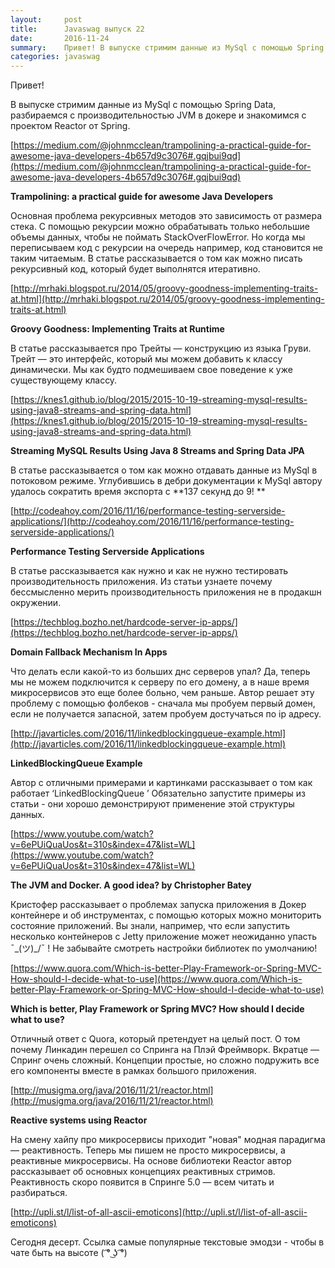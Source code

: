 ```yaml
---
layout:     post
title:      Javaswag выпуск 22
date:       2016-11-24
summary: 	Привет! В выпуске стримим данные из MySql с помощью Spring Data, разбираемся с производительностью JVM в докере и знакомимся с проектом Reactor от Spring. 
categories: javaswag
---
```


Привет!

В выпуске стримим данные из MySql с помощью Spring Data, разбираемся с производительностью JVM в докере и знакомимся с проектом Reactor от Spring. 

[https://medium.com/@johnmcclean/trampolining-a-practical-guide-for-awesome-java-developers-4b657d9c3076#.gqjbui9qd](https://medium.com/@johnmcclean/trampolining-a-practical-guide-for-awesome-java-developers-4b657d9c3076#.gqjbui9qd)

**Trampolining: a practical guide for awesome Java Developers**

Основная проблема рекурсивных методов это зависимость от размера стека. С помощью рекурсии можно обрабатывать только небольшие объемы данных, чтобы не поймать StackOverFlowError. Но когда мы переписываем код с рекурсии на очередь например, код становится не таким читаемым. В статье рассказывается о том как можно писать рекурсивный код, который будет выполнятся итеративно.

[http://mrhaki.blogspot.ru/2014/05/groovy-goodness-implementing-traits-at.html](http://mrhaki.blogspot.ru/2014/05/groovy-goodness-implementing-traits-at.html)

**Groovy Goodness: Implementing Traits at Runtime**

В статье рассказывается про Трейты — конструкцию из языка Груви. Трейт — это интерфейс, который мы можем добавить к классу динамически. Мы как будто подмешиваем свое поведение к уже существующему классу.

[https://knes1.github.io/blog/2015/2015-10-19-streaming-mysql-results-using-java8-streams-and-spring-data.html](https://knes1.github.io/blog/2015/2015-10-19-streaming-mysql-results-using-java8-streams-and-spring-data.html)

**Streaming MySQL Results Using Java 8 Streams and Spring Data JPA**

В статье рассказывается о том как можно отдавать данные из MySql в потоковом режиме. Углубившись в дебри документации к MySql  автору удалось сократить время экспорта с **137 секунд до 9! **

[http://codeahoy.com/2016/11/16/performance-testing-serverside-applications/](http://codeahoy.com/2016/11/16/performance-testing-serverside-applications/)

**Performance Testing Serverside Applications**

В статье рассказывается как нужно и как не нужно тестировать производительность приложения. Из статьи узнаете почему бессмысленно мерить производительность приложения не в продакшн окружении.

[https://techblog.bozho.net/hardcode-server-ip-apps/](https://techblog.bozho.net/hardcode-server-ip-apps/)

**Domain Fallback Mechanism In Apps**

Что делать если какой-то из больших днс серверов упал? Да, теперь мы не можем подключится к серверу по его домену, а в наше время микросервисов это еще более больно, чем раньше. Автор решает эту проблему с помощью фолбеков - сначала мы пробуем первый домен, если не получается запасной, затем пробуем достучаться по ip адресу.

[http://javarticles.com/2016/11/linkedblockingqueue-example.html](http://javarticles.com/2016/11/linkedblockingqueue-example.html)

**LinkedBlockingQueue Example**

Автор с отличными примерами и картинками рассказывает о том как работает ‘LinkedBlockingQueue ’ Обязательно запустите примеры из статьи - они хорошо демонстрируют применение этой структуры данных.

[https://www.youtube.com/watch?v=6ePUiQuaUos&t=310s&index=47&list=WL](https://www.youtube.com/watch?v=6ePUiQuaUos&t=310s&index=47&list=WL)

**The JVM and Docker. A good idea? by Christopher Batey**

Кристофер рассказывает о проблемах запуска приложения в Докер контейнере и об инструментах, с помощью которых можно мониторить состояние приложений.
Вы знали, например, что если запустить несколько контейнеров с Jetty приложение может неожиданно упасть ¯\_(ツ)_/¯ ! Не забывайте смотреть настройки библиотек по умолчанию!

[https://www.quora.com/Which-is-better-Play-Framework-or-Spring-MVC-How-should-I-decide-what-to-use](https://www.quora.com/Which-is-better-Play-Framework-or-Spring-MVC-How-should-I-decide-what-to-use)

**Which is better, Play Framework or Spring MVC? How should I decide what to use?**

Отличный ответ с Quora, который претендует на целый пост. О том почему Линкадин перешел со Спринга на Плэй Фреймворк. Вкратце — Спринг очень сложный. Концепции простые, но сложно подружить все его компоненты вместе в рамках большого приложения.

[http://musigma.org/java/2016/11/21/reactor.html](http://musigma.org/java/2016/11/21/reactor.html)

**Reactive systems using Reactor**

На смену хайпу про микросервисы приходит "новая" модная парадигма — реактивность. Теперь мы пишем не просто микросервисы, а реактивные микросервисы. На основе библиотеки Reactor автор рассказывает об основных концепциях реактивных стримов. Реактивность скоро появится в Спринге 5.0 — всем читать и разбираться.

[http://upli.st/l/list-of-all-ascii-emoticons](http://upli.st/l/list-of-all-ascii-emoticons)

Сегодня десерт. Ссылка самые популярные текстовые эмодзи - чтобы в чате быть на высоте ( ͡° ͜ʖ ͡°)

